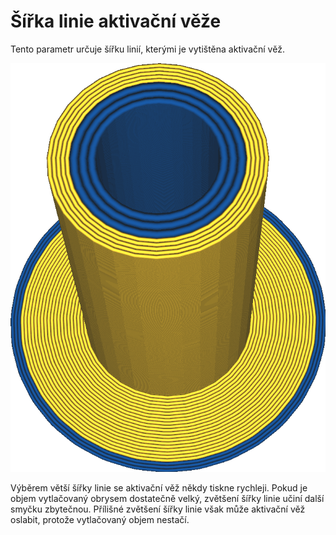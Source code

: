 Šířka linie aktivační věže
====
Tento parametr určuje šířku linií, kterými je vytištěna aktivační věž.

![Modrý materiál má větší šířku linie než žlutý materiál](../../../articles/images/prime_tower_line_width.png)

Výběrem větší šířky linie se aktivační věž někdy tiskne rychleji. Pokud je objem vytlačovaný obrysem dostatečně velký, zvětšení šířky linie učiní další smyčku zbytečnou. Přílišné zvětšení šířky linie však může aktivační věž oslabit, protože vytlačovaný objem nestačí.